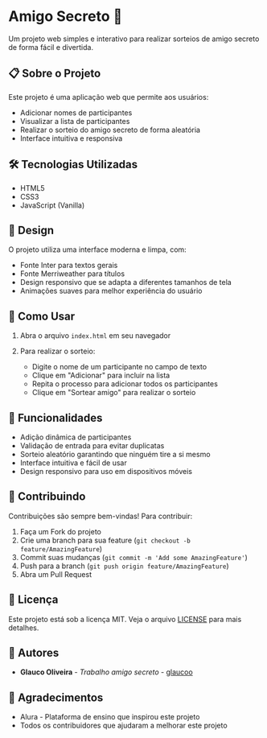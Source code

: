 # Amigo Secreto 🎁

Um projeto web simples e interativo para realizar sorteios de amigo secreto de forma fácil e divertida.

## 📋 Sobre o Projeto

Este projeto é uma aplicação web que permite aos usuários:
- Adicionar nomes de participantes
- Visualizar a lista de participantes
- Realizar o sorteio do amigo secreto de forma aleatória
- Interface intuitiva e responsiva

## 🛠️ Tecnologias Utilizadas

- HTML5
- CSS3
- JavaScript (Vanilla)

## 🎨 Design

O projeto utiliza uma interface moderna e limpa, com:
- Fonte Inter para textos gerais
- Fonte Merriweather para títulos
- Design responsivo que se adapta a diferentes tamanhos de tela
- Animações suaves para melhor experiência do usuário

## 🚀 Como Usar

1. Abra o arquivo `index.html` em seu navegador

2. Para realizar o sorteio:
   - Digite o nome de um participante no campo de texto
   - Clique em "Adicionar" para incluir na lista
   - Repita o processo para adicionar todos os participantes
   - Clique em "Sortear amigo" para realizar o sorteio

## 📱 Funcionalidades

- Adição dinâmica de participantes
- Validação de entrada para evitar duplicatas
- Sorteio aleatório garantindo que ninguém tire a si mesmo
- Interface intuitiva e fácil de usar
- Design responsivo para uso em dispositivos móveis

## 🤝 Contribuindo

Contribuições são sempre bem-vindas! Para contribuir:

1. Faça um Fork do projeto
2. Crie uma branch para sua feature (`git checkout -b feature/AmazingFeature`)
3. Commit suas mudanças (`git commit -m 'Add some AmazingFeature'`)
4. Push para a branch (`git push origin feature/AmazingFeature`)
5. Abra um Pull Request

## 📄 Licença

Este projeto está sob a licença MIT. Veja o arquivo [LICENSE](LICENSE) para mais detalhes.

## 👥 Autores

* **Glauco Oliveira** - *Trabalho amigo secreto* - [glaucoo](https://github.com/glacoo)

## 🙏 Agradecimentos

* Alura - Plataforma de ensino que inspirou este projeto
* Todos os contribuidores que ajudaram a melhorar este projeto 
